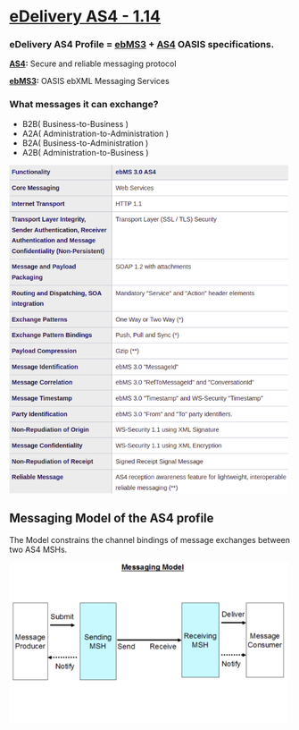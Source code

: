 # [eDelivery AS4 - 1.14](https://ec.europa.eu/cefdigital/wiki/display/CEFDIGITAL/eDelivery+AS4+-+1.14)

### eDelivery AS4 Profile =  [ebMS3](http://docs.oasis-open.org/ebxml-msg/ebms/v3.0/core/os/ebms_core-3.0-spec-os.pdf) + [AS4](http://docs.oasis-open.org/ebxml-msg/ebms/v3.0/profiles/AS4-profile/v1.0/AS4-profile-v1.0.pdf) OASIS specifications.
 
 **[AS4](https://www.arcesb.com/resources/mft/as4-protocol.rst):** Secure and reliable messaging protocol
 
 **[ebMS3](https://www.oasis-open.org/committees/tc_home.php?wg_abbrev=ebxml-msg):** OASIS ebXML Messaging Services 
### What messages it can exchange?

* B2B( Business-to-Business )
* A2A( Administration-to-Administration )
* B2A( Business-to-Administration )
* A2B( Administration-to-Business )

<img src="https://github.com/pondersource/peppol-php/blob/AS4-eDelivery/docs/pics/ebMS-3.0.AS4.png?raw=true" width="500" />

## Messaging Model of the AS4 profile

The Model constrains the channel bindings of message exchanges between two AS4 MSHs.

<img src="https://github.com/pondersource/peppol-php/blob/AS4-eDelivery/docs/pics/as4-messaging-model.png?raw=true" width="500"/>

